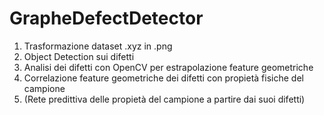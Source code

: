 # GrapheDefectDetector

1) Trasformazione dataset .xyz in .png
2) Object Detection sui difetti
3) Analisi dei difetti con OpenCV per estrapolazione feature geometriche 
4) Correlazione feature geometriche dei difetti con propietà fisiche del campione
5) (Rete predittiva delle propietà del campione a partire dai suoi difetti)

